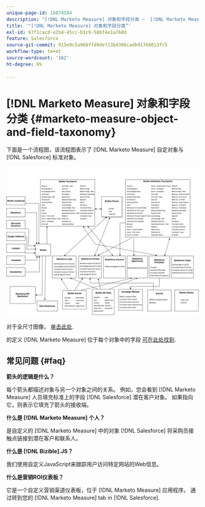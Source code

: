 ```yaml
---
unique-page-id: 18874584
description: "[!DNL Marketo Measure] 对象和字段分类 —  [!DNL Marketo Measure]"
title: '"[!DNL Marketo Measure] 对象和字段分类”'
exl-id: 67f1cac8-e2b4-45cc-b1c9-58bf4e1a760d
feature: Salesforce
source-git-commit: 915e9c5a968ffd9de713b4308cadb91768613fc5
workflow-type: tm+mt
source-wordcount: '162'
ht-degree: 0%

---
```


# [!DNL Marketo Measure] 对象和字段分类 {#marketo-measure-object-and-field-taxonomy}

下面是一个流程图，该流程图表示了 [!DNL Marketo Measure] 自定对象与 [!DNL Salesforce] 标准对象。

![](assets/1-2.png)

对于全尺寸图像， [单击此处](assets/bizible-object-and-field-taxonomy-graph-full.png).

的定义 [!DNL Marketo Measure] 位于每个对象中的字段 [可在此处找到](/help/introduction-to-marketo-measure/overview-resources/glossary-of-marketo-measure-fields.md).

## 常见问题 {#faq}

**箭头的逻辑是什么？**

每个箭头都描述对象与另一个对象之间的关系。 例如，您会看到 [!DNL Marketo Measure] 人员填充标准上的字段 [!DNL Salesforce] 潜在客户对象。 如果指向它，则表示它填充了箭头的接收端。

**什么是 [!DNL Marketo Measure] 个人？**

是自定义的 [!DNL Marketo Measure] 中的对象 [!DNL Salesforce] 将采购员接触点链接到潜在客户和联系人。

**什么是 [!DNL Bizible].JS？**

我们使用自定义JavaScript来跟踪用户访问特定网站的Web信息。

**什么是营销ROI仪表板？**

它是一个自定义营销渠道仪表板，位于 [!DNL Marketo Measure] 应用程序。 通过转到您的 [!DNL Marketo Measure] tab in [!DNL Salesforce].
